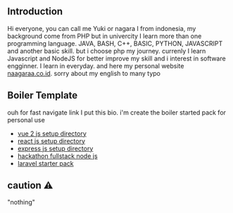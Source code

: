 <!--
**naagaraa/naagaraa** is a ✨ _special_ ✨ repository because its `README.md` (this file) appears on your GitHub profile.

Here are some ideas to get you started:

- 🔭 I’m currently working on ...
- 🌱 I’m currently learning ...
- 👯 I’m looking to collaborate on ...
- 🤔 I’m looking for help with ...
- 💬 Ask me about ...
- 📫 How to reach me: ...
- 😄 Pronouns: ...
- ⚡ Fun fact: ...
-->

<!-- <p align="left">
    <img src="https://gpvc.arturio.dev/naagaraa" alt="profile views">
</p> -->

<!--
[![GitHub Streak](https://github-readme-streak-stats.herokuapp.com?user=naagaraa&theme=highcontrast&hide_border=true)](https://git.io/streak-stats)

-->

<!--
"if make software it's easy, instant and full magic, try build by your self don't look someone for making"
-->

<!--
try writing something :
-  I’m currently used Language PHP and learning PYTHON and Kotlin or Flutter for next FUTURE to mobile apps,
-  I’m currently learning Framewok Laravel, Codeigniter, Flask
-  I’m currently Used Frontend tech stack Boostrap, CSS
-  I’m currently learning english for improve my skill
-->

## Introduction

Hi everyone, you can call me Yuki or nagara I from indonesia, my background come from PHP but in univercity I learn more than one programming language. JAVA, BASH, C++, BASIC, PYTHON, JAVASCRIPT and another basic skill. but i choose php my journey. currenly I learn Javascript and NodeJS for better improve my skill and i interest in software engginner. I learn in everyday. and here my personal website [naagaraa.co.id](https://naagaraa.netlify.app/). sorry about my english to many typo

## Boiler Template

ouh for fast navigate link I put this bio. i'm create the boiler started pack for personal use

- [vue 2 js setup directory](https://github.com/naagaraa/vuejs-boiler-template)
- [react js setup directory](https://github.com/naagaraa/react-boiler-template)
- [express js setup directory](https://github.com/naagaraa/expressjs-boiler-template)
- [hackathon fullstack node js](https://github.com/sahat/hackathon-starter)
- [laravel starter pack]()

## caution ⚠️

"nothing"
